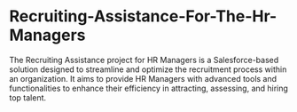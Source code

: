 # Recruiting-Assistance-For-The-Hr-Managers
The Recruiting Assistance project for HR Managers is a Salesforce-based solution designed to streamline and optimize the recruitment process within an organization. It aims to provide HR Managers with advanced tools and functionalities to enhance their efficiency in attracting, assessing, and hiring top talent.
